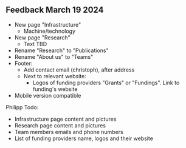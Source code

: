 ## Feedback March 19 2024
- New page "Infrastructure"
    - Machine/technology
- New page "Research"
    - Text TBD
- Rename "Research" to "Publications"
- Rename "About us" to "Teams"
- Footer:
    - Add contact email (christoph), after address
    - Next to relevant website: 
        - Logos of funding providers "Grants" or "Fundings". Link to funding's website
- Mobile version compatible

Philipp Todo:
- Infrastructure page content and pictures
- Research page content and pictures
- Team members emails and phone numbers
- List of funding providers name, logos and their website

